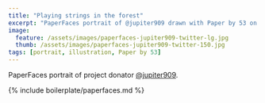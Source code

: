 ```yaml
---
title: "Playing strings in the forest"
excerpt: "PaperFaces portrait of @jupiter909 drawn with Paper by 53 on an iPad."
image: 
  feature: /assets/images/paperfaces-jupiter909-twitter-lg.jpg
  thumb: /assets/images/paperfaces-jupiter909-twitter-150.jpg
tags: [portrait, illustration, Paper by 53]
---
```


PaperFaces portrait of project donator [@jupiter909](http://twitter.com/jupiter909).

{% include boilerplate/paperfaces.md %}